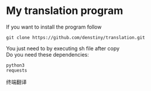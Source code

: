 # My translation program

If you want to install the program follow                               
```
git clone https://github.com/denstiny/translation.git                   
```
You just need to by executing sh file after copy                        
Do you need these dependencies:  
```
python3  
requests

```  
终端翻译
